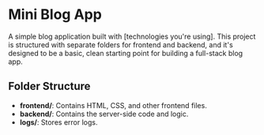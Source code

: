 # Mini Blog App

A simple blog application built with [technologies you're using]. This project is structured with separate folders for frontend and backend, and it's designed to be a basic, clean starting point for building a full-stack blog app.

## Folder Structure

- **frontend/**: Contains HTML, CSS, and other frontend files.
- **backend/**: Contains the server-side code and logic.
- **logs/**: Stores error logs.
